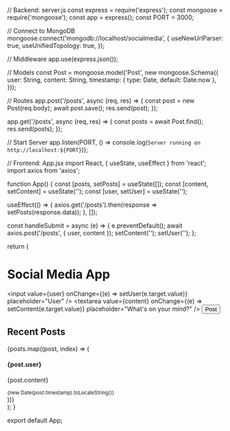 // Backend: server.js
const express = require('express');
const mongoose = require('mongoose');
const app = express();
const PORT = 3000;

// Connect to MongoDB
mongoose.connect('mongodb://localhost/socialmedia', {
  useNewUrlParser: true,
  useUnifiedTopology: true,
});

// Middleware
app.use(express.json());

// Models
const Post = mongoose.model('Post', new mongoose.Schema({
  user: String,
  content: String,
  timestamp: { type: Date, default: Date.now },
}));

// Routes
app.post('/posts', async (req, res) => {
  const post = new Post(req.body);
  await post.save();
  res.send(post);
});

app.get('/posts', async (req, res) => {
  const posts = await Post.find();
  res.send(posts);
});

// Start Server
app.listen(PORT, () => console.log(`Server running on http://localhost:${PORT}`));


// Frontend: App.jsx
import React, { useState, useEffect } from 'react';
import axios from 'axios';

function App() {
  const [posts, setPosts] = useState([]);
  const [content, setContent] = useState('');
  const [user, setUser] = useState('');

  useEffect(() => {
    axios.get('/posts').then(response => setPosts(response.data));
  }, []);

  const handleSubmit = async (e) => {
    e.preventDefault();
    await axios.post('/posts', { user, content });
    setContent('');
    setUser('');
  };

  return (
    <div>
      <h1>Social Media App</h1>
      <form onSubmit={handleSubmit}>
        <input value={user} onChange={(e) => setUser(e.target.value)} placeholder="User" />
        <textarea value={content} onChange={(e) => setContent(e.target.value)} placeholder="What's on your mind?" />
        <button type="submit">Post</button>
      </form>
      <h2>Recent Posts</h2>
      {posts.map((post, index) => (
        <div key={index}>
          <h4>{post.user}</h4>
          <p>{post.content}</p>
          <small>{new Date(post.timestamp).toLocaleString()}</small>
        </div>
      ))}
    </div>
  );
}

export default App;
